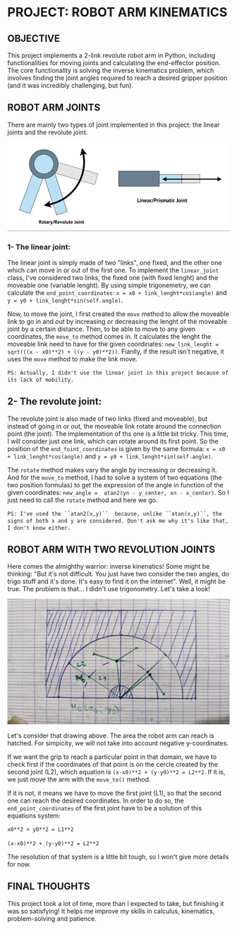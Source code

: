 # PROJECT: ROBOT ARM KINEMATICS


## OBJECTIVE
This project implements a 2-link revolute robot arm in Python, including functionalities for moving joints and calculating the end-effector position. The core functionality is solving the inverse kinematics problem, which involves finding the joint angles required to reach a desired gripper position (and it was incredibly challenging, but fun).

## ROBOT ARM JOINTS
There are mainly two types of joint implemented in this project: the linear joints and the revolute joint.

![Robots_joints](images/Robots_joints.webp)

### 1- The linear joint:
The linear joint is simply made of two "links", one fixed, and the other one which can move in or out of the first one. To implement the ``linear_joint`` class, I've considered two links, the fixed one (with fixed lenght) and the moveable one (variable lenght). By using simple trigonemetry, we can calculate the ``end_point_coordinates``:  ``x = x0 + link_lenght*cos(angle)`` and ``y = y0 + link_lenght*sin(self.angle)``.

Now, to move the joint, I first created the ``move`` method to allow the moveable link to go in and out by increasing or decreasing the lenght of the moveable joint by a certain distance. Then, to be able to move to any given coordinates, the ``move_to`` method comes in. It calculates the lenght the moveable link need to have for the given coordinates: ``new_link_lenght = sqrt(((x - x0)**2) + ((y - y0)**2))``. Fianlly, if the result isn't negative, it uses the ``move`` method to make the link move.

    PS: Actually, I didn't use the linear joint in this project because of its lack of mobility.

## 2- The revolute joint:
The revolute joint is also made of two links (fixed and moveable), but instead of going in or out, the moveable link rotate around the connection point (the joint). The implementation of ths one is a little bit tricky. This time, I will consider just one link, which can rotate around its first point. So the position of the ``end_foint_coordinates`` is given by the same formula: ``x = x0 + link_lenght*cos(angle)`` and ``y = y0 + link_lenght*sin(self.angle)``.

The ``rotate`` method makes vary the angle by increasing or decreasing it. And for the ``move_to`` method, I had to solve a system of two equations (the two position formulas) to get the expression of the angle in function of the given coordinates: ``new_angle =  atan2(yn - y_center, xn - x_center)``. So I just need to call the ``rotate`` method and here we go.

    PS: I've used the ``atan2(x,y)``  because, unlike ``atan(x,y)``, the signs of both x and y are considered. Don't ask me why it's like that, I don't know either.


## ROBOT ARM WITH TWO REVOLUTION JOINTS
Here comes the almighthy warrior: inverse kinenatics! Some might be thinking: "But it's not difficult. You just have two consider the two angles, do trigo stuff and it's done. It's easy to find it on the internet". Well, it might be true. The problem is that... I didn't use trigonometry. Let's take a look!

![Robot_arm_kinematics](images/Robot-Arm_Kinematics.jpg)

Let's consider that drawing above. The area the robot arm can reach is hatched. For simpicity, we will not take into account negative y-coordinates.

If we want the grip to reach a particular point in that domain, we have to check first if the coordinates of that point is on the cercle created by the second joint (L2), which equation is ``(x-x0)**2 + (y-y0)**2 = L2**2``. If it is, we just move the arm with the ``move_to()`` method.

If it is not, it means we have to move the first joint (L1), so that the second one can reach the desired coordinates. In order to do so, the ``end_point_coordinates`` of the first joint have to be a solution of this equations system:

    x0**2 + y0**2 = L1**2

    (x-x0)**2 + (y-y0)**2 = L2**2

The resolution of that system is a little bit tough, so I won't give more details for now.



## FINAL THOUGHTS

This project took a lot of time, more than I expected to take, but finishing it was so satisfying! It helps me improve my skills in calculus, kinematics, problem-solving and patience. 